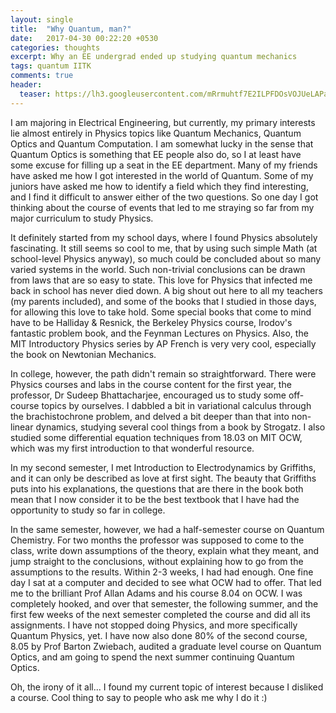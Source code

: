 ```yaml
---
layout: single
title:  "Why Quantum, man?"
date:   2017-04-30 00:22:20 +0530
categories: thoughts
excerpt: Why an EE undergrad ended up studying quantum mechanics
tags: quantum IITK
comments: true
header:
  teaser: https://lh3.googleusercontent.com/mRrmuhtf7E2ILPFDOsVOJUeLAPay7TRDNdzBgu9m2SAhP9Qg-jAEo74H9WXFX1Zm4DiVFCxFNxxi13n-AIMTigYvrt6hd3fxXpKxUQL_e4jpfnKqWObOAP4lgXy23gCutwEv7k7VaYo=w2400
---
```

I am majoring in Electrical Engineering, but currently, my primary interests lie almost entirely in Physics topics like Quantum Mechanics, Quantum Optics and Quantum Computation. I am somewhat lucky in the sense that Quantum Optics is something that EE people also do, so I at least have some excuse for filling up a seat in the EE department. Many of my friends have asked me how I got interested in the world of Quantum. Some of my juniors have asked me how to identify a field which they find interesting, and I find it difficult to answer either of the two questions. So one day I got thinking about the course of events that led to me straying so far from my major curriculum to study Physics. 

It definitely started from my school days, where I found Physics absolutely fascinating. It still seems so cool to me, that by using such simple Math (at school-level Physics anyway), so much could be concluded about so many varied systems in the world. Such non-trivial conclusions can be drawn from laws that are so easy to state. This love for Physics that infected me back in school has never died down. A big shout out here to all my teachers (my parents included), and some of the books that I studied in those days, for allowing this love to take hold. Some special books that come to mind have to be Halliday & Resnick, the Berkeley Physics course, Irodov's fantastic problem book, and the Feynman Lectures on Physics. Also, the MIT Introductory Physics series by AP French is very very cool, especially the book on Newtonian Mechanics.

In college, however, the path didn't remain so straightforward. There were Physics courses and labs in the course content for the first year, the professor, Dr Sudeep Bhattacharjee, encouraged us to study some off-course topics by ourselves. I dabbled a bit in variational calculus through the brachistochrone problem, and delved a bit deeper than that into non-linear dynamics, studying several cool things from a book by Strogatz. I also studied some differential equation techniques from 18.03 on MIT OCW, which was my first introduction to that wonderful resource.

In my second semester, I met Introduction to Electrodynamics by Griffiths, and it can only be described as love at first sight. The beauty that Griffiths puts into his explanations, the questions that are there in the book both mean that I now consider it to be the best textbook that I have had the opportunity to study so far in college. 

In the same semester, however, we had a half-semester course on Quantum Chemistry. For two months the professor was supposed to come to the class, write down assumptions of the theory, explain what they meant, and jump straight to the conclusions, without explaining how to go from the assumptions to the results. Within 2-3 weeks, I had had enough. One fine day I sat at a computer and decided to see what OCW had to offer. That led me to the brilliant Prof Allan Adams and his course 8.04 on OCW. I was completely hooked, and over that semester, the following summer, and the first few weeks of the next semester completed the course and did all its assignments. I have not stopped doing Physics, and more specifically Quantum Physics, yet. I have now also done 80% of the second course, 8.05 by Prof Barton Zwiebach, audited a graduate level course on Quantum Optics, and am going to spend the next summer continuing Quantum Optics. 

Oh, the irony of it all... I found my current topic of interest because I disliked a course. Cool thing to say to people who ask me why I do it :)
